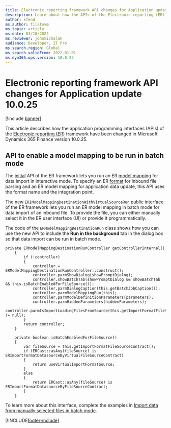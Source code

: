 ```yaml
---
title: Electronic reporting framework API changes for Application update 10.0.25
description: Learn about how the APIs of the Electronic reporting (ER) framework have been changed in Microsoft Dynamics 365 Finance version 10.0.25.
author: kfend
ms.author: filatovm
ms.topic: article
ms.date: 03/18/2022
ms.reviewer: johnmichalak
audience: Developer, IT Pro
ms.search.region: Global
ms.search.validFrom: 2022-01-01
ms.dyn365.ops.version: 10.0.25
---
```


# Electronic reporting framework API changes for Application update 10.0.25

[!include [banner](../includes/banner.md)]

This article describes how the application programming interfaces (APIs) of the [Electronic reporting (ER)](general-electronic-reporting.md) framework have been changed in Microsoft Dynamics 365 Finance version 10.0.25.

## API to enable a model mapping to be run in batch mode

The [initial](er-apis-app73.md#code-to-run-a-format-mapping-for-data-import) API of the ER framework lets you run an ER [model mapping](er-overview-components.md#model-mapping-component) for data import in interactive mode. To specify an ER [format](er-overview-components.md#format-component) for inbound file parsing and an ER model mapping for application data update, this API uses the format name and the integration point.

The new `ERIModelMappingDestinationWithVirtualSourceRun` public interface of the ER framework lets you run an ER model mapping in batch mode for data import of an inbound file. To provide the file, you can either manually select it in the ER user interface (UI) or provide it programmatically.

The code of the `ERModelMappingDestinationRun` class shows how you can use the new API to include the **Run in the background** tab in the dialog box so that data import can be run in batch mode.

```xpp
private ERModelMappingDestinationRunController getControllerInternal()
    {
        if (!controller)
        {
            controller = ERModelMappingDestinationRunController::construct();
            controller.parmShowDialog(showPromptDialog);
            controller.showBatchTab(showPromptDialog && showBatchTab && this.isBatchEnabledForFileSource());
            controller.parmDialogCaption(this.getBatchJobCaption());
            controller.parmModelMappingRun(this);
            controller.parmModelDefinitionParameters(parameters);
            controller.parmHiddenParameters(hiddenParameters);
            controller.parmIsImportLoadingFilesFromSource(this.getImportFormatFileSourceContract() != null);
        }
        return controller;
    }

    private boolean isBatchEnabledForFileSource()
    {
        var fileSource = this.getImportFormatFileSourceContract();
        if (ERCast::asAny(fileSource) is ERImportFormatDatasourceByVirtualFileSourceContract)
        {
            return useVirtualImportFormatSource;
        }
        else
        {
            return ERCast::asAny(fileSource) is ERImportFormatDatasourceByFileSourceContract;
        }
    }
```

To learn more about this interface, complete the examples in [Import data from manually selected files in batch mode](er-configure-data-import-batch.md).

[!INCLUDE[footer-include](../../../includes/footer-banner.md)]
